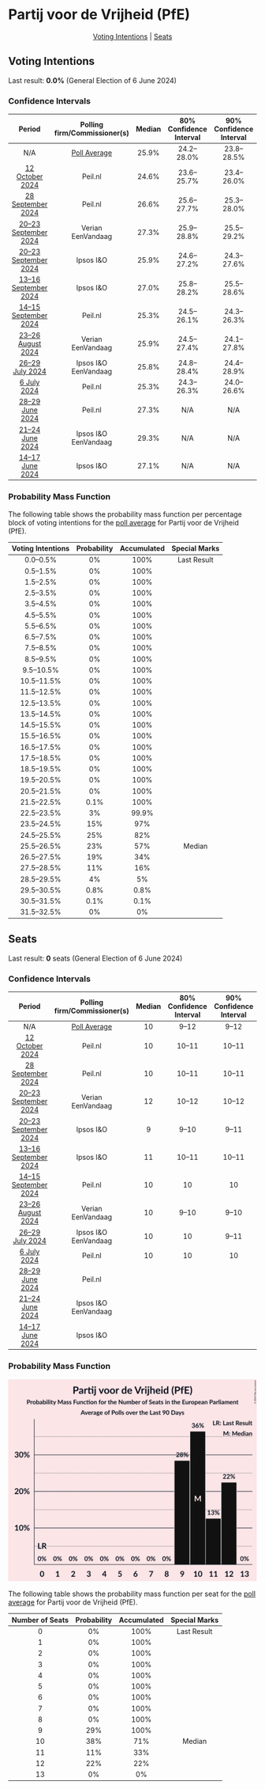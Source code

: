 # Partij voor de Vrijheid (PfE)

<p align="center"><a href="#voting-intentions">Voting Intentions</a> | <a href="#seats">Seats</a></p>

## Voting Intentions

Last result: **0.0%** (General Election of 6 June 2024)

### Confidence Intervals

| Period     | Polling firm/Commissioner(s) | Median | 80% Confidence Interval | 90% Confidence Interval | 95% Confidence Interval | 99% Confidence Interval |
|:----------:|:----------------:|:-----------:|:-----------------------:|:-----------------------:|:-----------------------:|:-----------------------:|
| N/A | [Poll Average](average.html) | 25.9% | 24.2–28.0% | 23.8–28.5% | 23.5–29.0% | 22.9–29.8% |
| [12 October 2024](2024-10-12-Peilnl.html) | Peil.nl | 24.6% | 23.6–25.7% | 23.4–26.0% | 23.1–26.2% | 22.6–26.7% |
| [28 September 2024](2024-09-28-Peilnl.html) | Peil.nl | 26.6% | 25.6–27.7% | 25.3–28.0% | 25.1–28.3% | 24.6–28.8% |
| [20–23 September 2024](2024-09-23-Verian.html) | Verian <br> EenVandaag | 27.3% | 25.9–28.8% | 25.5–29.2% | 25.2–29.6% | 24.5–30.3% |
| [20–23 September 2024](2024-09-23-IpsosIO.html) | Ipsos I&O | 25.9% | 24.6–27.2% | 24.3–27.6% | 24.0–27.9% | 23.4–28.5% |
| [13–16 September 2024](2024-09-16-IpsosIO.html) | Ipsos I&O | 27.0% | 25.8–28.2% | 25.5–28.6% | 25.2–28.9% | 24.6–29.5% |
| [14–15 September 2024](2024-09-15-Peilnl.html) | Peil.nl | 25.3% | 24.5–26.1% | 24.3–26.3% | 24.1–26.5% | 23.7–26.9% |
| [23–26 August 2024](2024-08-26-Verian.html) | Verian <br> EenVandaag | 25.9% | 24.5–27.4% | 24.1–27.8% | 23.8–28.1% | 23.2–28.8% |
| [26–29 July 2024](2024-07-29-IpsosIO.html) | Ipsos I&O <br> EenVandaag | 25.8% | 24.8–28.4% | 24.4–28.9% | 23.9–29.4% | 23.1–30.3% |
| [6 July 2024](2024-07-06-Peilnl.html) | Peil.nl | 25.3% | 24.3–26.3% | 24.0–26.6% | 23.8–26.9% | 23.3–27.4% |
| [28–29 June 2024](2024-06-29-Peilnl.html) | Peil.nl | 27.3% | N/A | N/A | N/A | N/A |
| [21–24 June 2024](2024-06-24-IpsosIO.html) | Ipsos I&O <br> EenVandaag | 29.3% | N/A | N/A | N/A | N/A |
| [14–17 June 2024](2024-06-17-IpsosIO.html) | Ipsos I&O | 27.1% | N/A | N/A | N/A | N/A |

### Probability Mass Function

The following table shows the probability mass function per percentage block of voting intentions for the [poll average](average.html) for Partij voor de Vrijheid (PfE).

| Voting Intentions | Probability | Accumulated | Special Marks |
|:-----------------:|:-----------:|:-----------:|:-------------:|
| 0.0–0.5% | 0% | 100% | Last Result |
| 0.5–1.5% | 0% | 100% |  |
| 1.5–2.5% | 0% | 100% |  |
| 2.5–3.5% | 0% | 100% |  |
| 3.5–4.5% | 0% | 100% |  |
| 4.5–5.5% | 0% | 100% |  |
| 5.5–6.5% | 0% | 100% |  |
| 6.5–7.5% | 0% | 100% |  |
| 7.5–8.5% | 0% | 100% |  |
| 8.5–9.5% | 0% | 100% |  |
| 9.5–10.5% | 0% | 100% |  |
| 10.5–11.5% | 0% | 100% |  |
| 11.5–12.5% | 0% | 100% |  |
| 12.5–13.5% | 0% | 100% |  |
| 13.5–14.5% | 0% | 100% |  |
| 14.5–15.5% | 0% | 100% |  |
| 15.5–16.5% | 0% | 100% |  |
| 16.5–17.5% | 0% | 100% |  |
| 17.5–18.5% | 0% | 100% |  |
| 18.5–19.5% | 0% | 100% |  |
| 19.5–20.5% | 0% | 100% |  |
| 20.5–21.5% | 0% | 100% |  |
| 21.5–22.5% | 0.1% | 100% |  |
| 22.5–23.5% | 3% | 99.9% |  |
| 23.5–24.5% | 15% | 97% |  |
| 24.5–25.5% | 25% | 82% |  |
| 25.5–26.5% | 23% | 57% | Median |
| 26.5–27.5% | 19% | 34% |  |
| 27.5–28.5% | 11% | 16% |  |
| 28.5–29.5% | 4% | 5% |  |
| 29.5–30.5% | 0.8% | 0.8% |  |
| 30.5–31.5% | 0.1% | 0.1% |  |
| 31.5–32.5% | 0% | 0% |  |


## Seats

Last result: **0** seats (General Election of 6 June 2024)

### Confidence Intervals

| Period     | Polling firm/Commissioner(s) | Median | 80% Confidence Interval | 90% Confidence Interval | 95% Confidence Interval | 99% Confidence Interval |
|:----------:|:----------------:|:------:|:-----------------------:|:-----------------------:|:-----------------------:|:-----------------------:|
| N/A | [Poll Average](average.html) | 10 | 9–12 | 9–12 | 9–12 | 9–12 |
| [12 October 2024](2024-10-12-Peilnl.html) | Peil.nl | 10 | 10–11 | 10–11 | 9–11 | 9–11 |
| [28 September 2024](2024-09-28-Peilnl.html) | Peil.nl | 10 | 10–11 | 10–11 | 10–11 | 10–11 |
| [20–23 September 2024](2024-09-23-Verian.html) | Verian <br> EenVandaag | 12 | 10–12 | 10–12 | 10–12 | 10–12 |
| [20–23 September 2024](2024-09-23-IpsosIO.html) | Ipsos I&O | 9 | 9–10 | 9–11 | 9–11 | 9–11 |
| [13–16 September 2024](2024-09-16-IpsosIO.html) | Ipsos I&O | 11 | 10–11 | 10–11 | 10–11 | 9–11 |
| [14–15 September 2024](2024-09-15-Peilnl.html) | Peil.nl | 10 | 10 | 10 | 10 | 10 |
| [23–26 August 2024](2024-08-26-Verian.html) | Verian <br> EenVandaag | 10 | 9–10 | 9–10 | 9–10 | 9–11 |
| [26–29 July 2024](2024-07-29-IpsosIO.html) | Ipsos I&O <br> EenVandaag | 10 | 10 | 9–11 | 9–11 | 9–11 |
| [6 July 2024](2024-07-06-Peilnl.html) | Peil.nl | 10 | 10 | 10 | 9–11 | 9–11 |
| [28–29 June 2024](2024-06-29-Peilnl.html) | Peil.nl |  |  |  |  |  |
| [21–24 June 2024](2024-06-24-IpsosIO.html) | Ipsos I&O <br> EenVandaag |  |  |  |  |  |
| [14–17 June 2024](2024-06-17-IpsosIO.html) | Ipsos I&O |  |  |  |  |  |

### Probability Mass Function

![Graph with seats probability mass function not yet produced](average-seats-pmf-partijvoordevrijheidpfe.png "Seats Probability Mass Function")

The following table shows the probability mass function per seat for the [poll average](average.html) for Partij voor de Vrijheid (PfE).

| Number of Seats | Probability | Accumulated | Special Marks |
|:---------------:|:-----------:|:-----------:|:-------------:|
| 0 | 0% | 100% | Last Result |
| 1 | 0% | 100% |  |
| 2 | 0% | 100% |  |
| 3 | 0% | 100% |  |
| 4 | 0% | 100% |  |
| 5 | 0% | 100% |  |
| 6 | 0% | 100% |  |
| 7 | 0% | 100% |  |
| 8 | 0% | 100% |  |
| 9 | 29% | 100% |  |
| 10 | 38% | 71% | Median |
| 11 | 11% | 33% |  |
| 12 | 22% | 22% |  |
| 13 | 0% | 0% |  |


